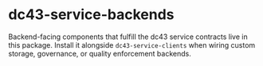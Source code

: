 # dc43-service-backends

Backend-facing components that fulfill the dc43 service contracts live in this package.
Install it alongside `dc43-service-clients` when wiring custom storage, governance, or
quality enforcement backends.
